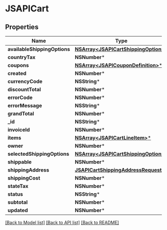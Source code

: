 # JSAPICart

## Properties
Name | Type | Description | Notes
------------ | ------------- | ------------- | -------------
**availableShippingOptions** | [**NSArray&lt;JSAPICartShippingOption&gt;***](JSAPICartShippingOption.md) |  | [optional] 
**countryTax** | **NSNumber*** |  | [optional] 
**coupons** | [**NSArray&lt;JSAPICouponDefinition&gt;***](JSAPICouponDefinition.md) |  | [optional] 
**created** | **NSNumber*** |  | [optional] 
**currencyCode** | **NSString*** |  | [optional] 
**discountTotal** | **NSNumber*** |  | [optional] 
**errorCode** | **NSNumber*** |  | [optional] 
**errorMessage** | **NSString*** |  | [optional] 
**grandTotal** | **NSNumber*** |  | [optional] 
**_id** | **NSString*** |  | [optional] 
**invoiceId** | **NSNumber*** |  | [optional] 
**items** | [**NSArray&lt;JSAPICartLineItem&gt;***](JSAPICartLineItem.md) |  | [optional] 
**owner** | **NSNumber*** |  | [optional] 
**selectedShippingOptions** | [**NSArray&lt;JSAPICartShippingOption&gt;***](JSAPICartShippingOption.md) |  | [optional] 
**shippable** | **NSNumber*** |  | [optional] 
**shippingAddress** | [**JSAPICartShippingAddressRequest***](JSAPICartShippingAddressRequest.md) |  | [optional] 
**shippingCost** | **NSNumber*** |  | [optional] 
**stateTax** | **NSNumber*** |  | [optional] 
**status** | **NSString*** |  | [optional] 
**subtotal** | **NSNumber*** |  | [optional] 
**updated** | **NSNumber*** |  | [optional] 

[[Back to Model list]](../README.md#documentation-for-models) [[Back to API list]](../README.md#documentation-for-api-endpoints) [[Back to README]](../README.md)


